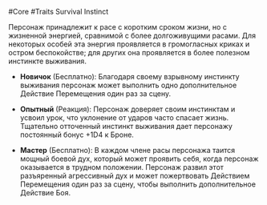 #Core #Traits
Survival Instinct

Персонаж принадлежит к расе с коротким сроком жизни, но с жизненной энергией, сравнимой с более долгоживущими расами. Для некоторых особей эта энергия проявляется в громогласных криках и остром беспокойстве; для других она проявляется в более полезном инстинкте выживания.

- **Новичок** (Бесплатно): Благодаря своему взрывному инстинкту выживания персонаж может выполнить одно дополнительное Действие Перемещения один раз за сцену.

- **Опытный** (Реакция): Персонаж доверяет своим инстинктам и усвоил урок, что уклонение от ударов часто спасает жизнь. Тщательно отточенный инстинкт выживания дает персонажу постоянный бонус +1D4 к Броне.

- **Мастер** (Бесплатно): В каждом члене расы персонажа таится мощный боевой дух, который может проявить себя, когда персонаж оказывается в трудном положении. Персонаж развил этот разъяренный агрессивный дух и может пожертвовать Действием Перемещения один раз за сцену, чтобы выполнить дополнительное Действие Боя.